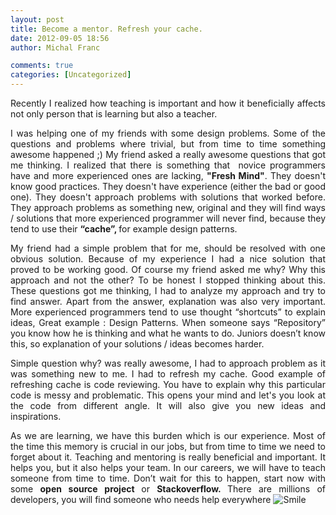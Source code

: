 ```yaml
---
layout: post
title: Become a mentor. Refresh your cache.
date: 2012-09-05 18:56
author: Michal Franc

comments: true
categories: [Uncategorized]
---
```

<p align="justify">Recently I realized how teaching is important and how it beneficially affects not only person that is learning but also a teacher.</p>  <p align="justify">I was helping one of my friends with some design problems. Some of the questions and problems where trivial, but from time to time something awesome happened ;) My friend asked a really awesome questions that got me thinking. I realized that there is something that&#160; novice programmers have and more experienced ones are lacking, <strong>&quot;Fresh Mind&quot;</strong>. They doesn't know good practices. They doesn't have experience (either the bad or good one). They doesn't approach problems with solutions that worked before. They approach problems as something new, original and they will find ways / solutions that more experienced programmer will never find, because they tend to use their <strong>“cache”, </strong>for example design patterns.</p>  <p align="justify">My friend had a simple problem that for me, should be resolved with one obvious solution. Because of my experience I had a nice solution that proved to be working good. Of course my friend asked me why? Why this approach and not the other? To be honest I stopped thinking about this. These questions got me thinking, I had to analyze my approach and try to find answer. Apart from the answer, explanation was also very important. More experienced programmers tend to use thought “shortcuts” to explain ideas, Great example : Design Patterns. When someone says “Repository” you know how he is thinking and what he wants to do. Juniors doesn’t know this, so explanation of your solutions / ideas becomes harder.</p>  <p align="justify">Simple question why? was really awesome, I had to approach problem as it was something new to me. I had to refresh my cache. Good example of refreshing cache is code reviewing. You have to explain why this particular code is messy and problematic. This opens your mind and let's you look at the code from different angle. It will also give you new ideas and inspirations.</p>  <p align="justify">As we are learning, we have this burden which is our experience. Most of the time this memory is crucial in our jobs, but from time to time we need to forget about it. Teaching and mentoring is really beneficial and important. It helps you, but it also helps your team. In our careers, we will have to teach someone from time to time. Don’t wait for this to happen, start now with some <strong>open source project </strong>or <strong>Stackoverflow. </strong>There are millions of developers, you will find someone who needs help everywhere <img style="border-bottom-style: none; border-left-style: none; border-top-style: none; border-right-style: none" class="wlEmoticon wlEmoticon-smile" alt="Smile" src="http://www.mfranc.com/wp-content/uploads/2012/09/wlEmoticon-smile.png" /></p>
